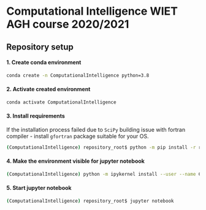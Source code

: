 # Computational Intelligence  WIET AGH course 2020/2021

## Repository setup

#### 1. Create conda environment
```bash
conda create -n ComputationalIntelligence python=3.8
```

#### 2. Activate created environment
```bash
conda activate ComputationalIntelligence
```

#### 3. Install requirements
If the installation process failed due to ``SciPy`` building issue with fortran compiler - install ``gfortran`` package suitable for your OS.

```bash
(ComputationalIntelligence) repository_root$ python -m pip install -r requirements.txt
```

#### 4. Make the environment visible for jupyter notebook
```bash
(ComputationalIntelligence) python -m ipykernel install --user --name ComputationalIntelligence --display-name "ComputationalIntelligence"
```

#### 5. Start jupyter notebook
```bash
(ComputationalIntelligence) repository_root$ jupyter notebook
```


